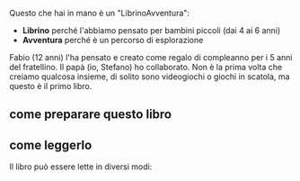 Questo che hai in mano è un "LibrinoAvventura":
- **Librino** perché l'abbiamo pensato per bambini piccoli (dai 4 ai 6 anni)
- **Avventura** perché è un percorso di esplorazione

Fabio (12 anni) l'ha pensato e creato come regalo di compleanno per i 5 anni del fratellino.
Il papà (io, Stefano) ho collaborato. Non è la prima volta che creiamo qualcosa insieme, di solito sono videogiochi o giochi in scatola, ma questo è il primo libro.


## come preparare questo libro



## come leggerlo
Il libro può essere lette in diversi modi:
